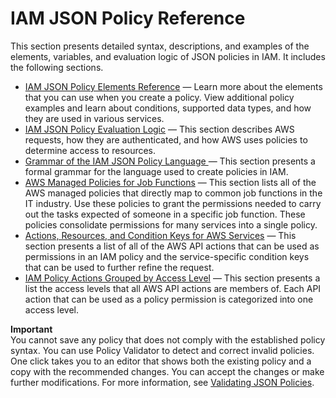 # IAM JSON Policy Reference<a name="reference_policies"></a>

This section presents detailed syntax, descriptions, and examples of the elements, variables, and evaluation logic of JSON policies in IAM\. It includes the following sections\.
+  [IAM JSON Policy Elements Reference](reference_policies_elements.md) — Learn more about the elements that you can use when you create a policy\. View additional policy examples and learn about conditions, supported data types, and how they are used in various services\. 
+ [IAM JSON Policy Evaluation Logic](reference_policies_evaluation-logic.md) — This section describes AWS requests, how they are authenticated, and how AWS uses policies to determine access to resources\. 
+ [Grammar of the IAM JSON Policy Language ](reference_policies_grammar.md) — This section presents a formal grammar for the language used to create policies in IAM\.
+ [AWS Managed Policies for Job Functions](access_policies_job-functions.md) — This section lists all of the AWS managed policies that directly map to common job functions in the IT industry\. Use these policies to grant the permissions needed to carry out the tasks expected of someone in a specific job function\. These policies consolidate permissions for many services into a single policy\.
+ [Actions, Resources, and Condition Keys for AWS Services](reference_policies_actions-resources-contextkeys.md) — This section presents a list of all of the AWS API actions that can be used as permissions in an IAM policy and the service\-specific condition keys that can be used to further refine the request\.
+ [IAM Policy Actions Grouped by Access Level](reference_policies_access-levels.md) — This section presents a list the access levels that all AWS API actions are members of\. Each API action that can be used as a policy permission is categorized into one access level\.

**Important**  
You cannot save any policy that does not comply with the established policy syntax\. You can use Policy Validator to detect and correct invalid policies\. One click takes you to an editor that shows both the existing policy and a copy with the recommended changes\. You can accept the changes or make further modifications\. For more information, see [Validating JSON Policies](access_policies_policy-validator.md)\.